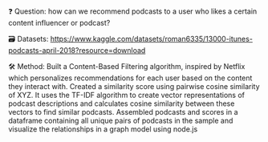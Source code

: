 ❓ Question: how can we recommend podcasts to a user who likes a certain content influencer or podcast?

🗃️ Datasets: https://www.kaggle.com/datasets/roman6335/13000-itunes-podcasts-april-2018?resource=download

🛠️ Method: Built a Content-Based Filtering algorithm, inspired by Netflix which personalizes recommendations for each user based on the content they interact with.
Created a similarity score using pairwise cosine similarity of XYZ. It uses the TF-IDF algorithm to create vector representations of podcast descriptions and calculates cosine similarity between these vectors to find similar podcasts.
Assembled podcasts and scores in a dataframe containing all unique pairs of podcasts in the sample and visualize the relationships in a graph model using node.js
